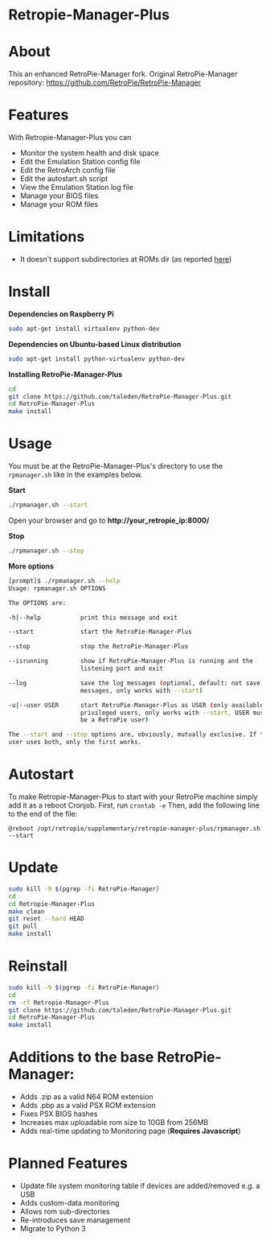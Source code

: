 
# Retropie-Manager-Plus
# About
This an enhanced RetroPie-Manager fork.
Original RetroPie-Manager repository: https://github.com/RetroPie/RetroPie-Manager

# Features
With Retropie-Manager-Plus you can
- Monitor the system health and disk space
- Edit the Emulation Station config file
- Edit the RetroArch config file
- Edit the autostart.sh script
- View the Emulation Station log file
- Manage your BIOS files
- Manage your ROM files

# Limitations
- It doesn't support subdirectories at ROMs dir (as reported [here](https://github.com/botolo78/RetroPie-Manager/issues/5))

# Install
**Dependencies on Raspberry Pi**

```sh
sudo apt-get install virtualenv python-dev
```

**Dependencies on Ubuntu-based Linux distribution**

```sh
sudo apt-get install python-virtualenv python-dev
```

**Installing RetroPie-Manager-Plus**
```sh
cd
git clone https://github.com/taleden/RetroPie-Manager-Plus.git
cd RetroPie-Manager-Plus
make install
```

# Usage

You must be at the RetroPie-Manager-Plus's directory to use the `rpmanager.sh` like in the examples below.

**Start**
```sh
./rpmanager.sh --start
```
Open your browser and go to **http://your_retropie_ip:8000/**

**Stop**
```sh
./rpmanager.sh --stop
```

**More options**
```sh
[prompt]$ ./rpmanager.sh --help
Usage: rpmanager.sh OPTIONS

The OPTIONS are:

-h|--help           print this message and exit

--start             start the RetroPie-Manager-Plus

--stop              stop the RetroPie-Manager-Plus

--isrunning         show if RetroPie-Manager-Plus is running and the
                    listening port and exit

--log               save the log messages (optional, default: not save log
                    messages, only works with --start)

-u|--user USER      start RetroPie-Manager-Plus as USER (only available for
                    privileged users, only works with --start, USER must 
                    be a RetroPie user)

The --start and --stop options are, obviously, mutually exclusive. If the
user uses both, only the first works.

```


# Autostart
To make Retropie-Manager-Plus to start with your RetroPie machine simply add it as a reboot Cronjob.
First, run
```crontab -e```
Then, add the following line to the end of the file:
```
@reboot /opt/retropie/supplementary/retropie-manager-plus/rpmanager.sh --start
```
# Update
```sh
sudo kill -9 $(pgrep -fi RetroPie-Manager)
cd 
cd Retropie-Manager-Plus
make clean
git reset --hard HEAD
git pull
make install
```

# Reinstall
```sh
sudo kill -9 $(pgrep -fi RetroPie-Manager)
cd 
rm -rf Retropie-Manager-Plus
git clone https://github.com/taleden/RetroPie-Manager-Plus.git
cd RetroPie-Manager-Plus
make install
```

# Additions to the base RetroPie-Manager:
- Adds .zip as a valid N64 ROM extension
- Adds .pbp as a valid PSX ROM extension
- Fixes PSX BIOS hashes
- Increases max uploadable rom size to 10GB from 256MB
- Adds real-time updating to Monitoring page (**Requires Javascript**)

# Planned Features
- Update file system monitoring table if devices are added/removed e.g. a USB
- Adds custom-data monitoring
- Allows rom sub-directories
- Re-introduces save management
- Migrate to Python 3
